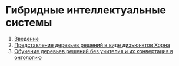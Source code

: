 # Гибридные интеллектуальные системы

1. [Введение](https://github.com/ldrbmrtv/hybrid_ai_course/blob/main/Introduction.md)
2. [Представление деревьев решений в виде дизъюнктов Хорна](https://github.com/ldrbmrtv/hybrid_ai_course/blob/main/dt2datalog/lecture.md)
3. [Обучение деревьев решений без учителия и их конвертация в онтологию](https://github.com/ldrbmrtv/hybrid_ai_course/blob/main/udt2owl/lecture.md)
